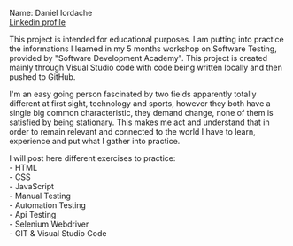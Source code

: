 Name: Daniel Iordache  
[Linkedin profile](https://www.linkedin.com/in/daniel-iordache-638609104/)
  
This project is intended for educational purposes. I am putting into practice the informations I learned in my 5 months workshop on Software Testing, provided by "Software Development Academy".
This project is created mainly through Visual Studio code with code being written locally and then pushed to GitHub.

I'm an easy going person fascinated by two fields apparently totally different at first sight, technology and sports, however they both have a single big common characteristic, they demand change, none of them is satisfied by being stationary. This makes me act and understand that in order to remain relevant and connected to the world I have to learn, experience and put what I gather into practice.

I will post here different exercises to practice:  
    - HTML  
    - CSS  
    - JavaScript  
    - Manual Testing  
    - Automation Testing  
    - Api Testing  
    - Selenium Webdriver  
    - GIT & Visual Studio Code
